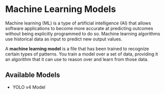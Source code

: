 # Machine Learning Models

Machine learning (ML) is a type of artificial intelligence (AI) that allows software applications to become more accurate at predicting outcomes without being explicitly programmed to do so. Machine learning algorithms use historical data as input to predict new output values.

A **machine learning model** is a file that has been trained to recognize certain types of patterns. You train a model over a set of data, providing it an algorithm that it can use to reason over and learn from those data.

## Available Models

- YOLO v4 Model
